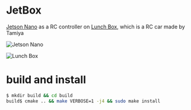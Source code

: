 # JetBox
[Jetson Nano](https://developer.nvidia.com/embedded/jetson-nano-developer-kit) as a RC controller on [Lunch Box](https://www.tamiya.com/english/products/58347lunchbox/index.htm), which is a RC car made by Tamiya

![Jetson Nano](https://developer.nvidia.com/sites/default/files/akamai/embedded/images/jetsonNano/JetsonNano-DevKit_Front-Top_Right_trimmed.jpg)

![Lunch Box](https://www.tamiya.com/english/products/58347lunchbox/top.jpg)

# build and install

```bash
$ mkdir build && cd build
build$ cmake .. && make VERBOSE=1 -j4 && sudo make install
```
